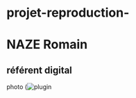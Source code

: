 # projet-reproduction-

# NAZE Romain
## référent digital

photo
(![plugin](https://user-images.githubusercontent.com/118919895/221115577-99c96e54-86ce-4783-9656-50768094c5ed.png)

